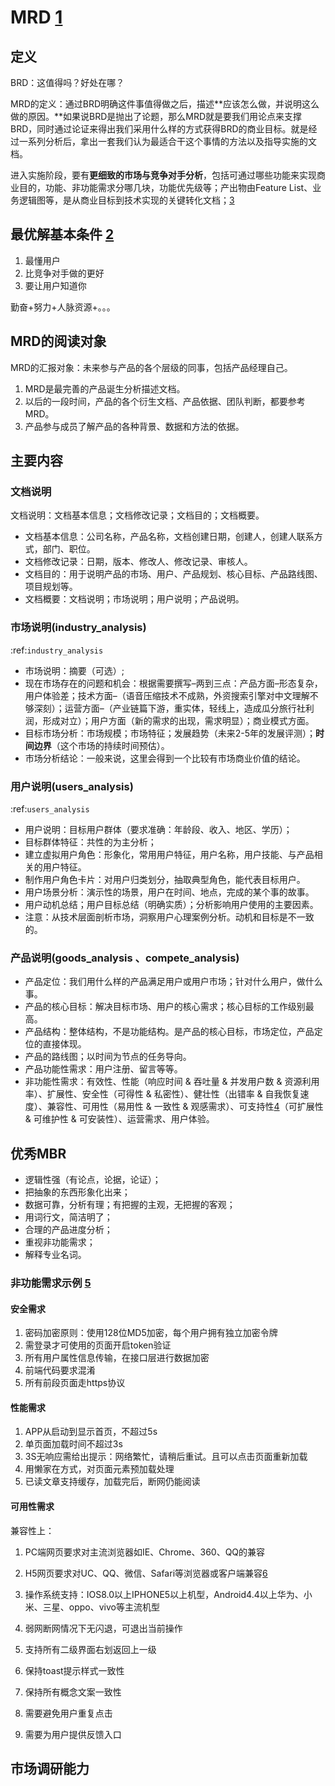 # MRD [1]

## 定义

BRD：这值得吗？好处在哪？

MRD的定义：通过BRD明确这件事值得做之后，描述**应该怎么做，并说明这么做的原因。**如果说BRD是抛出了论题，那么MRD就是要我们用论点来支撑BRD，同时通过论证来得出我们采用什么样的方式获得BRD的商业目标。就是经过一系列分析后，拿出一套我们认为最适合干这个事情的方法以及指导实施的文档。

进入实施阶段，要有**更细致的市场与竞争对手分析**，包括可通过哪些功能来实现商业目的，功能、非功能需求分哪几块，功能优先级等；产出物由Feature List、业务逻辑图等，是从商业目标到技术实现的关键转化文档；[3]

## 最优解基本条件 [2]

1. 最懂用户
2. 比竞争对手做的更好
3. 要让用户知道你

勤奋+努力+人脉资源+。。。

## MRD的阅读对象

MRD的汇报对象：未来参与产品的各个层级的同事，包括产品经理自己。

1. MRD是最完善的产品诞生分析描述文档。
1. 以后的一段时间，产品的各个衍生文档、产品依据、团队判断，都要参考MRD。
1. 产品参与成员了解产品的各种背景、数据和方法的依据。

## 主要内容

### 文档说明

文档说明：文档基本信息；文档修改记录；文档目的；文档概要。

- 文档基本信息：公司名称，产品名称，文档创建日期，创建人，创建人联系方式，部门、职位。
- 文档修改记录：日期，版本、修改人、修改记录、审核人。
- 文档目的：用于说明产品的市场、用户、产品规划、核心目标、产品路线图、项目规划等。
- 文档概要：文档说明；市场说明；用户说明；产品说明。

### 市场说明(industry_analysis)
:ref:`industry_analysis`

- 市场说明：摘要（可选）;
- 现在市场存在的问题和机会：根据需要撰写–两到三点：产品方面–形态复杂，用户体验差；技术方面–（语音压缩技术不成熟，外资搜索引擎对中文理解不够深刻）；运营方面–（产业链篇下游，重实体，轻线上，造成瓜分旅行社利润，形成对立）；用户方面（新的需求的出现，需求明显）；商业模式方面。
- 目标市场分析：市场规模；市场特征；发展趋势（未来2-5年的发展评测）；**时间边界**（这个市场的持续时间预估）。
- 市场分析结论：一般来说，这里会得到一个比较有市场商业价值的结论。

### 用户说明(users_analysis)
:ref:`users_analysis`

- 用户说明：目标用户群体（要求准确：年龄段、收入、地区、学历）；
- 目标群体特征：共性的为主分析；
- 建立虚拟用户角色：形象化，常用用户特征，用户名称，用户技能、与产品相关的用户特征。
- 制作用户角色卡片：对用户归类划分，抽取典型角色，能代表目标用户。
- 用户场景分析：演示性的场景，用户在时间、地点，完成的某个事的故事。
- 用户动机总结；用户目标总结（明确实质）；分析影响用户使用的主要因素。
- 注意：从技术层面剖析市场，洞察用户心理案例分析。动机和目标是不一致的。

### 产品说明(goods_analysis 、compete_analysis)

- 产品定位：我们用什么样的产品满足用户或用户市场；针对什么用户，做什么事。
- 产品的核心目标：解决目标市场、用户的核心需求；核心目标的工作级别最高。
- 产品结构：整体结构，不是功能结构。是产品的核心目标，市场定位，产品定位的直接体现。
- 产品的路线图；以时间为节点的任务导向。
- 产品功能性需求：用户注册、留言等等。
- 非功能性需求：有效性、性能（响应时间 & 吞吐量 & 并发用户数 & 资源利用率）、扩展性、安全性（可得性 & 私密性）、健壮性（出错率 & 自我恢复速度）、兼容性、可用性（易用性 & 一致性 & 观感需求）、可支持性[4]（可扩展性 & 可维护性 & 可安装性）、运营需求、用户体验。

## 优秀MBR

- 逻辑性强（有论点，论据，论证）；
- 把抽象的东西形象化出来；
- 数据可靠，分析有理；有把握的主观，无把握的客观；
- 用词行文，简洁明了；
- 合理的产品进度分析；
- 重视非功能需求；
- 解释专业名词。

### 非功能需求示例 [5]

#### 安全需求

1. 密码加密原则：使用128位MD5加密，每个用户拥有独立加密令牌
2. 需登录才可使用的页面开启token验证
3. 所有用户属性信息传输，在接口层进行数据加密
4. 前端代码要求混淆
5. 所有前段页面走https协议

#### 性能需求

1. APP从启动到显示首页，不超过5s
2. 单页面加载时间不超过3s
3. 3S无响应需给出提示：网络繁忙，请稍后重试。且可以点击页面重新加载
4. 用懒家在方式，对页面元素预加载处理
5. 已读文章支持缓存，加载完后，断网仍能阅读

#### 可用性需求

兼容性上：

1. PC端网页要求对主流浏览器如IE、Chrome、360、QQ的兼容
2. H5网页要求对UC、QQ、微信、Safari等浏览器或客户端兼容[6]
3. 操作系统支持：IOS8.0以上IPHONE5以上机型，Android4.4以上华为、小米、三星、oppo、vivo等主流机型

4. 弱网断网情况下无闪退，可退出当前操作
5. 支持所有二级界面右划返回上一级
6. 保持toast提示样式一致性
7. 保持所有概念文案一致性
8. 需要避免用户重复点击
9. 需要为用户提供反馈入口

## 市场调研能力

[1]: http://www.woshipm.com/pmd/131946.html
[2]: https://www.bilibili.com/video/BV1wz4y1y7sg
[3]: https://quizlet.com/129588206/%E4%BA%BA%E4%BA%BA%E9%83%BD%E6%98%AF%E4%BA%A7%E5%93%81%E7%BB%8F%E7%90%86-%E7%AC%94%E8%AE%B0-flash-cards/s
[4]: http://www.xmamiga.com/3573/
[5]: https://t.qidianla.com/1159980.html
[6]: https://www.zhihu.com/column/c_199236458
